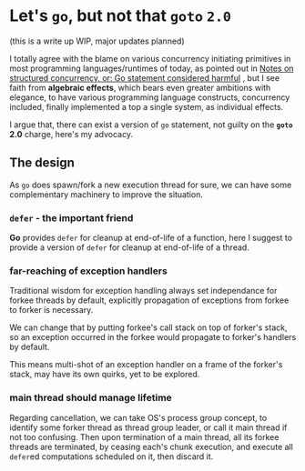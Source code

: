 # Let's `go`, but not that `goto` `2.0`

(this is a write up WIP, major updates planned)

I totally agree with the blame on various concurrency initiating primitives
in most programming languages/runtimes of today, as pointed out in
[Notes on structured concurrency, or: Go statement considered harmful](https://vorpus.org/blog/notes-on-structured-concurrency-or-go-statement-considered-harmful)
, but I see faith from **algebraic effects**, which bears even greater
ambitions with elegance, to have various programming language constructs,
concurrency included, finally implemented a top a single system, as
individual effects.

I argue that, there can exist a version of `go` statement, not guilty on
the **`goto` 2.0** charge, here's my advocacy.

## The design

As `go` does spawn/fork a new execution thread for sure, we can have
some complementary machinery to improve the situation.

### `defer` - the important friend

**Go** provides `defer` for cleanup at end-of-life of a function, here
I suggest to provide a version of `defer` for cleanup at end-of-life of
a thread.

### far-reaching of exception handlers

Traditional wisdom for exception handling always set independance for
forkee threads by default, explicitly propagation of exceptions from
forkee to forker is necessary.

We can change that by putting forkee's call stack on top of forker's
stack, so an exception occurred in the forkee would propagate to
forker's handlers by default.

This means multi-shot of an exception handler on a frame of the
forker's stack, may have its own quirks, yet to be explored.

### main thread should manage lifetime

Regarding cancellation, we can take OS's process group concept, to
identify some forker thread as thread group leader, or call it main
thread if not too confusing. Then upon termination of a main thread,
all its forkee threads are terminated, by ceasing each's chunk
execution, and execute all `defer`ed computations scheduled on it,
then discard it.
